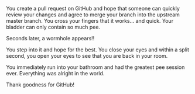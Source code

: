 You create a pull request on GitHub and hope that someone can quickly review your changes and agree to merge your branch into the upstream master branch. You cross your fingers that it works... and quick. Your bladder can only contain so much pee.

Seconds later, a wormhole appears!!

You step into it and hope for the best. You close your eyes and within a split second, you open your eyes to see that you are back in your room.

You immediately run into your bathroom and had the greatest pee session ever. Everything was alright in the world.




Thank goodness for GitHub! 
